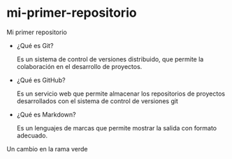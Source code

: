 # mi-primer-repositorio
Mi primer repositorio

* ¿Qué es Git?

   Es un sistema de control de versiones distribuido, que permite la colaboración en el desarrollo de proyectos.
  
* ¿Qué es GitHub?
  
   Es un servicio web que permite almacenar los repositorios de proyectos desarrollados con el sistema de control de versiones git

* ¿Qué es Markdown?
   
  Es un lenguajes de marcas que permite mostrar la salida con formato adecuado.


Un cambio en la rama verde
